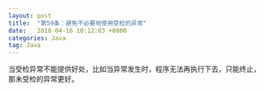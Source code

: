 ```yaml
---
layout: post
title:  "第59条：避免不必要地使用受检的异常"
date:   2018-04-16 10:12:03 +0800
categories: Java
tag: Java
---
```



当受检异常不能提供好处，比如当异常发生时，程序无法再执行下去，只能终止，那未受检的异常更好。